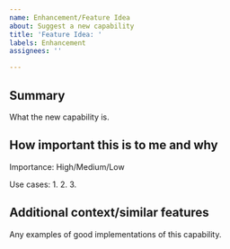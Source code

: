 ```yaml
---
name: Enhancement/Feature Idea
about: Suggest a new capability
title: 'Feature Idea: '
labels: Enhancement
assignees: ''

---
```


## Summary

What the new capability is.

## How important this is to me and why

Importance: High/Medium/Low

Use cases:
1.
2.
3.

## Additional context/similar features

Any examples of good implementations of this capability.
